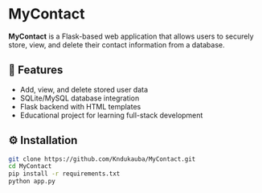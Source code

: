 # MyContact

**MyContact** is a Flask-based web application that allows users to securely store, view, and delete their contact information from a database.

## 🚀 Features
- Add, view, and delete stored user data
- SQLite/MySQL database integration
- Flask backend with HTML templates
- Educational project for learning full-stack development

## ⚙️ Installation
```bash
git clone https://github.com/Kndukauba/MyContact.git
cd MyContact
pip install -r requirements.txt
python app.py

